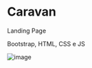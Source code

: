 # Caravan
Landing Page

Bootstrap, HTML, CSS e JS

![image](https://user-images.githubusercontent.com/32822094/66045825-d8b1d200-e4fa-11e9-8ab7-b0dd3fb2f47a.png)
